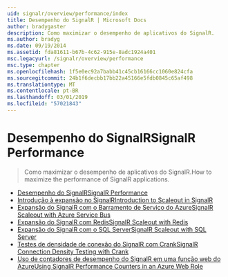 ```yaml
---
uid: signalr/overview/performance/index
title: Desempenho do SignalR | Microsoft Docs
author: bradygaster
description: Como maximizar o desempenho de aplicativos do SignalR.
ms.author: bradyg
ms.date: 09/19/2014
ms.assetid: fda81611-b67b-4c62-915e-8adc1924a401
msc.legacyurl: /signalr/overview/performance
msc.type: chapter
ms.openlocfilehash: 1f5e0ec92a7babb41c45cb16166cc1060e824cfa
ms.sourcegitcommit: 24b1f6decbb17bb22a45166e5fdb0845c65af498
ms.translationtype: MT
ms.contentlocale: pt-BR
ms.lasthandoff: 03/01/2019
ms.locfileid: "57021843"
---
```

<a name="signalr-performance"></a><span data-ttu-id="5c0b5-103">Desempenho do SignalR</span><span class="sxs-lookup"><span data-stu-id="5c0b5-103">SignalR Performance</span></span>
====================
> <span data-ttu-id="5c0b5-104">Como maximizar o desempenho de aplicativos do SignalR.</span><span class="sxs-lookup"><span data-stu-id="5c0b5-104">How to maximize the performance of SignalR applications.</span></span>


- [<span data-ttu-id="5c0b5-105">Desempenho do SignalR</span><span class="sxs-lookup"><span data-stu-id="5c0b5-105">SignalR Performance</span></span>](signalr-performance.md)
- [<span data-ttu-id="5c0b5-106">Introdução à expansão no SignalR</span><span class="sxs-lookup"><span data-stu-id="5c0b5-106">Introduction to Scaleout in SignalR</span></span>](scaleout-in-signalr.md)
- [<span data-ttu-id="5c0b5-107">Expansão do SignalR com o Barramento de Serviço do Azure</span><span class="sxs-lookup"><span data-stu-id="5c0b5-107">SignalR Scaleout with Azure Service Bus</span></span>](scaleout-with-windows-azure-service-bus.md)
- [<span data-ttu-id="5c0b5-108">Expansão do SignalR com Redis</span><span class="sxs-lookup"><span data-stu-id="5c0b5-108">SignalR Scaleout with Redis</span></span>](scaleout-with-redis.md)
- [<span data-ttu-id="5c0b5-109">Expansão do SignalR com o SQL Server</span><span class="sxs-lookup"><span data-stu-id="5c0b5-109">SignalR Scaleout with SQL Server</span></span>](scaleout-with-sql-server.md)
- [<span data-ttu-id="5c0b5-110">Testes de densidade de conexão do SignalR com Crank</span><span class="sxs-lookup"><span data-stu-id="5c0b5-110">SignalR Connection Density Testing with Crank</span></span>](signalr-connection-density-testing-with-crank.md)
- [<span data-ttu-id="5c0b5-111">Uso de contadores de desempenho do SignalR em uma função web do Azure</span><span class="sxs-lookup"><span data-stu-id="5c0b5-111">Using SignalR Performance Counters in an Azure Web Role</span></span>](using-signalr-performance-counters-in-an-azure-web-role.md)
